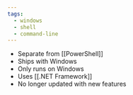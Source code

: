 ```yaml
---
tags:
  - windows
  - shell
  - command-line
---
```


- Separate from [[PowerShell]]
- Ships with Windows
- Only runs on Windows
- Uses [[.NET Framework]]
- No longer updated with new features